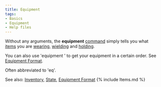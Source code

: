 ```yaml
---
title: Equipment
tags:
- Basics
- Equipment
- Help files
---
```


Without any arguments, the **equipment** [command](commands "wikilink")
simply tells you what [items](item "wikilink") you are
[wearing](wear "wikilink"), [wielding](wield "wikilink") and
[holding](hold "wikilink").

You can also use 'equipment <format>' to get your equipment in a certain
order. See [Equipment Format](Equipment_Format "wikilink").

Often abbreviated to 'eq'.

See also: [Inventory](Inventory "wikilink"), [State](State "wikilink"),
[Equipment Format](Equipment_Format "wikilink") {% include Items.md %}
